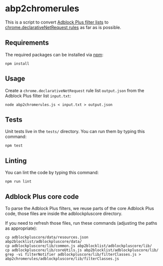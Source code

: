 # abp2chromerules

This is a script to convert [Adblock Plus filter lists](https://adblockplus.org/filters)
to [chrome.declarativeNetRequest rules](https://developer.chrome.com/extensions/declarativeNetRequest)
as far as is possible.

## Requirements

The required packages can be installed via [npm](https://npmjs.org):

    npm install

## Usage

Create a `chrome.declarativeNetRequest` rule list `output.json` from the Adblock Plus filter list `input.txt`:

    node abp2chromerules.js < input.txt > output.json

## Tests

Unit tests live in the `tests/` directory. You can run them by typing this command:

    npm test

## Linting

You can lint the code by typing this command:

    npm run lint

## Adblock Plus core code

To parse the Adblock Plus filters, we reuse parts of the core Adblock Plus code,
those files are inside the adblockpluscore directory.

If you need to refresh those files, run these commands (adjusting the paths as appropriate):

    cp adblockpluscore/data/resources.json abp2blocklist/adblockpluscore/data/
    cp adblockpluscore/lib/common.js abp2blocklist/adblockpluscore/lib/
    cp adblockpluscore/lib/coreUtils.js abp2blocklist/adblockpluscore/lib/
    grep -vi filterNotifier adblockpluscore/lib/filterClasses.js > abp2chromerules/adblockpluscore/lib/filterClasses.js
